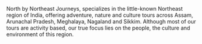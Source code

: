 North by Northeast Journeys, specializes in the little-known Northeast region of India, offering adventure, nature and culture tours across Assam, Arunachal Pradesh, Meghalaya, Nagaland and Sikkim. Although most of our tours are activity based, our true focus lies on the people, the culture and environment of this region.
